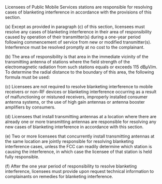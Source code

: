 Licensees of Public Mobile Services stations are responsible for resolving cases of blanketing interference in accordance with the provisions of this section.

(a) Except as provided in paragraph (c) of this section, licensees must resolve any cases of blanketing interference in their area of responsibility caused by operation of their transmitter(s) during a one-year period following commencement of service from new or modified transmitter(s). Interference must be resolved promptly at no cost to the complainant.

(b) The area of responsibility is that area in the immediate vicinity of the transmitting antenna of stations where the field strength of the electromagnetic radiation from such stations equals or exceeds 115 dBµV/m. To determine the radial distance to the boundary of this area, the following formula must be used:

(c) Licensees are not required to resolve blanketing interference to mobile receivers or non-RF devices or blanketing interference occurring as a result of malfunctioning or mistuned receivers, improperly installed consumer antenna systems, or the use of high gain antennas or antenna booster amplifiers by consumers.

(d) Licensees that install transmitting antennas at a location where there are already one or more transmitting antennas are responsible for resolving any new cases of blanketing interference in accordance with this section.

(e) Two or more licensees that concurrently install transmitting antennas at the same location are jointly responsible for resolving blanketing interference cases, unless the FCC can readily determine which station is causing the interference, in which case the licensee of that station is held fully responsible.

(f) After the one year period of responsibility to resolve blanketing interference, licensees must provide upon request technical information to complainants on remedies for blanketing interference.

